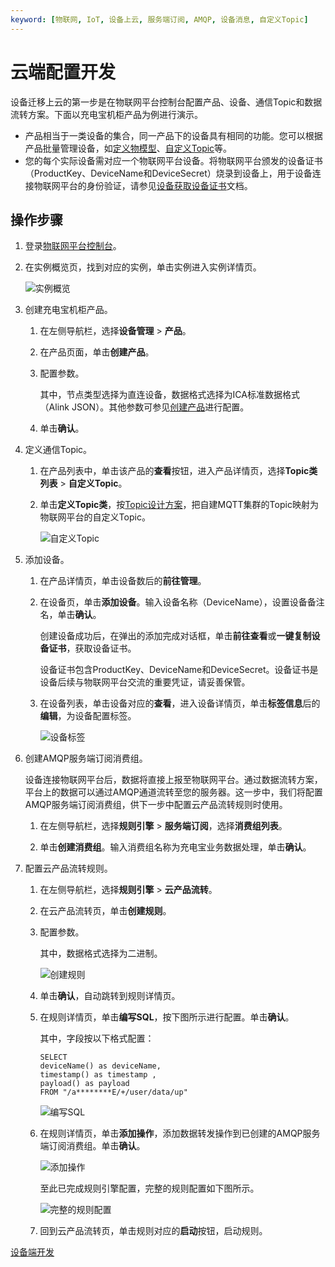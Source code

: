 ```yaml
---
keyword: [物联网, IoT, 设备上云, 服务端订阅, AMQP, 设备消息, 自定义Topic]
---
```


# 云端配置开发

设备迁移上云的第一步是在物联网平台控制台配置产品、设备、通信Topic和数据流转方案。下面以充电宝机柜产品为例进行演示。

-   产品相当于一类设备的集合，同一产品下的设备具有相同的功能。您可以根据产品批量管理设备，如[定义物模型](/cn.zh-CN/设备管理/物模型/单个添加物模型.md)、[自定义Topic](/cn.zh-CN/设备接入/消息通信Topic/自定义Topic.md)等。
-   您的每个实际设备需对应一个物联网平台设备。将物联网平台颁发的设备证书（ProductKey、DeviceName和DeviceSecret）烧录到设备上，用于设备连接物联网平台的身份验证，请参见[设备获取设备证书](/cn.zh-CN/设备接入/设备获取设备证书/概述.md)文档。

## 操作步骤

1.  登录[物联网平台控制台](http://iot.console.aliyun.com/)。

2.  在实例概览页，找到对应的实例，单击实例进入实例详情页。

    ![实例概览](https://static-aliyun-doc.oss-accelerate.aliyuncs.com/assets/img/zh-CN/8727475061/p174584.png)

3.  创建充电宝机柜产品。

    1.  在左侧导航栏，选择**设备管理** \> **产品**。

    2.  在产品页面，单击**创建产品**。

    3.  配置参数。

        其中，节点类型选择为直连设备，数据格式选择为ICA标准数据格式（Alink JSON）。其他参数可参见[创建产品](/cn.zh-CN/设备接入/创建产品.md)进行配置。

    4.  单击**确认**。

4.  定义通信Topic。

    1.  在产品列表中，单击该产品的**查看**按钮，进入产品详情页，选择**Topic类列表** \> **自定义Topic**。

    2.  单击**定义Topic类**，按[Topic设计方案](/cn.zh-CN/最佳实践/设备接入/设备迁移上云解决方案/概述.md)，把自建MQTT集群的Topic映射为物联网平台的自定义Topic。

        ![自定义Topic](https://static-aliyun-doc.oss-accelerate.aliyuncs.com/assets/img/zh-CN/4908649951/p101644.png)

5.  添加设备。

    1.  在产品详情页，单击设备数后的**前往管理**。

    2.  在设备页，单击**添加设备**。输入设备名称（DeviceName），设置设备备注名，单击**确认**。

        创建设备成功后，在弹出的添加完成对话框，单击**前往查看**或**一键复制设备证书**，获取设备证书。

        设备证书包含ProductKey、DeviceName和DeviceSecret。设备证书是设备后续与物联网平台交流的重要凭证，请妥善保管。

    3.  在设备列表，单击设备对应的**查看**，进入设备详情页，单击**标签信息**后的**编辑**，为设备配置标签。

        ![设备标签](https://static-aliyun-doc.oss-accelerate.aliyuncs.com/assets/img/zh-CN/4908649951/p110057.png)

6.  创建AMQP服务端订阅消费组。

    设备连接物联网平台后，数据将直接上报至物联网平台。通过数据流转方案，平台上的数据可以通过AMQP通道流转至您的服务器。这一步中，我们将配置AMQP服务端订阅消费组，供下一步中配置云产品流转规则时使用。

    1.  在左侧导航栏，选择**规则引擎** \> **服务端订阅**，选择**消费组列表**。

    2.  单击**创建消费组**。输入消费组名称为充电宝业务数据处理，单击**确认**。

7.  配置云产品流转规则。

    1.  在左侧导航栏，选择**规则引擎** \> **云产品流转**。

    2.  在云产品流转页，单击**创建规则**。

    3.  配置参数。

        其中，数据格式选择为二进制。

        ![创建规则](https://static-aliyun-doc.oss-accelerate.aliyuncs.com/assets/img/zh-CN/4908649951/p110088.png)

    4.  单击**确认**，自动跳转到规则详情页。

    5.  在规则详情页，单击**编写SQL**，按下图所示进行配置。单击**确认**。

        其中，字段按以下格式配置：

        ```
        SELECT 
        deviceName() as deviceName,
        timestamp() as timestamp ,
        payload() as payload 
        FROM "/a********E/+/user/data/up"
        ```

        ![编写SQL](https://static-aliyun-doc.oss-accelerate.aliyuncs.com/assets/img/zh-CN/4908649951/p101792.png)

    6.  在规则详情页，单击**添加操作**，添加数据转发操作到已创建的AMQP服务端订阅消费组。单击**确认**。

        ![添加操作](https://static-aliyun-doc.oss-accelerate.aliyuncs.com/assets/img/zh-CN/1908649951/p162262.png)

        至此已完成规则引擎配置，完整的规则配置如下图所示。

        ![完整的规则配置](https://static-aliyun-doc.oss-accelerate.aliyuncs.com/assets/img/zh-CN/4908649951/p101796.png)

    7.  回到云产品流转页，单击规则对应的**启动**按钮，启动规则。


[设备端开发](/cn.zh-CN/最佳实践/设备接入/设备迁移上云解决方案/设备端开发.md)

